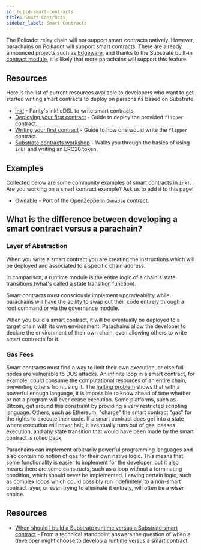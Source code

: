 ```yaml
---
id: build-smart-contracts
title: Smart Contracts
sidebar_label: Smart Contracts
---
```


The Polkadot relay chain will not support smart contracts natively.  However, parachains on Polkadot will support smart contracts. There are already announced projects such as [Edgeware](https://edgewa.re), and thanks to the Substrate built-in [contract module](https://crates.parity.io/srml_contract/index.html), it is likely that more parachains will support this feature.

## Resources

Here is the list of current resources available to developers who want to get started writing smart contracts to deploy on parachains based on Substrate.

- [ink!](https://github.com/paritytech/ink) - Parity's ink! eDSL to write smart contracts.
- [Deploying your first contract](https://github.com/paritytech/ink/wiki/Deploying-Your-First-Contract) - Guide to deploy the provided `flipper` contract.
- [Writing your first contract](https://github.com/paritytech/ink/wiki/Writing-Your-First-Contract) - Guide to how one would write the `flipper` contract.
- [Substrate contracts workshop](https://shawntabrizi.github.io/substrate-contracts-workshop/#/) - Walks you through the basics of using `ink!` and writing an ERC20 token.

## Examples

Collected below are some community examples of smart contracts in `ink!`. Are you working on a smart contract example? Ask us to add it to this page!

- [Ownable](https://github.com/JesseAbram/foRust/) - Port of the OpenZeppelin `Ownable` contract.

## What is the difference between developing a smart contract versus a parachain?

### Layer of Abstraction

When you write a smart contract you are creating the instructions which will be deployed and associated to a specific chain address.

In comparison, a runtime module is the entire logic of a chain's state transitions (what's called a state transition function).

Smart contracts must consciously implement upgradeability while parachains will have the ability to swap out their code entirely through a root command or via the governance module.

When you build a smart contract, it will be eventually be deployed to a target chain with its own environment. Parachains allow the developer to declare the environment of their own chain, even allowing others to write smart contracts for it.

### Gas Fees

Smart contracts must find a way to limit their own execution, or else full nodes are vulnerable to DOS attacks. An infinite loop in a smart contract, for example, could consume the computational resources of an entire chain, preventing others from using it. The [halting problem](https://en.wikipedia.org/wiki/Halting_problem) shows that with a powerful enough language, it is impossible to know ahead of time whether or not a program will ever cease execution.  Some platforms, such as Bitcoin, get around this constraint by providing a very restricted scripting language.  Others, such as Ethereum, "charge" the smart contract "gas" for the rights to execute their code.  If a smart contract does get into a state where execution will never halt, it eventually runs out of gas, ceases execution, and any state transition that would have been made by the smart contract is rolled back.

Parachains can implement arbitrarily powerful programming languages and also contain no notion of gas for their own native logic. This means that some functionality is easier to implement for the developer, but it also means there are some constructs, such as a loop without a terminating condition, which should _never_ be implemented.  Leaving certain logic, such as complex loops which could possibly run indefinitely, to a non-smart contract layer, or even trying to eliminate it entirely, will often be a wiser choice.

## Resources

- [When should I build a Substrate runtime versus a Substrate smart contract](https://stackoverflow.com/a/56041305) - From a technical standpoint answers the question of when a developer might choose to develop a runtime versus a smart contract.
